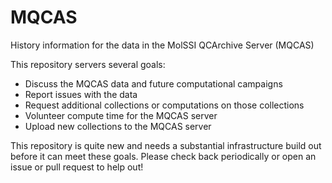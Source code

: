 # MQCAS
History information for the data in the MolSSI QCArchive Server (MQCAS)

This repository servers several goals:
 - Discuss the MQCAS data and future computational campaigns
 - Report issues with the data
 - Request additional collections or computations on those collections
 - Volunteer compute time for the MQCAS server
 - Upload new collections to the MQCAS server

This repository is quite new and needs a substantial infrastructure build out before it can meet these goals.
Please check back periodically or open an issue or pull request to help out!

